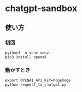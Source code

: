 # chatgpt-sandbox

## 使い方

### 初回

```
python3 -m venv venv
pip3 install openai
```

### 動かすとき

```
export OPENAI_API_KEY=hogehoge
python request_to_chatgpt.py
```
